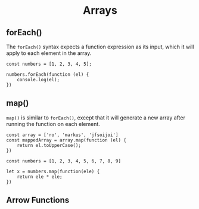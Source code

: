 <h1 style="text-align:center">Arrays</h1>

## forEach()
The ```forEach()``` syntax expects a function expression as its input, which it will apply to each element in the array. 

    const numbers = [1, 2, 3, 4, 5];

    numbers.forEach(function (el) {
        console.log(el);
    })

## map()
```map()``` is similar to ```forEach()```, except that it will generate a new array after running the function on each element.

    const array = ['ro', 'markus', 'jfsoijoi']
    const mappedArray = array.map(function (el) {
        return el.toUpperCase();
    })

    const numbers = [1, 2, 3, 4, 5, 6, 7, 8, 9]

    let x = numbers.map(function(ele) {
        return ele * ele;
    })

## Arrow Functions
